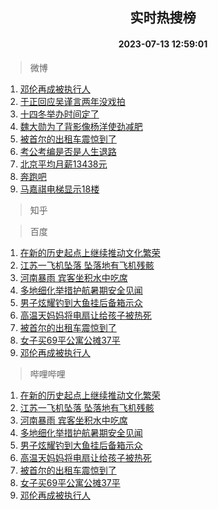 <div align="center"><h2>实时热搜榜</h2><h4>2023-07-13 12:59:01</h4></div>

> 微博  

1. [邓伦再成被执行人](https://s.weibo.com/weibo?q=%23%E9%82%93%E4%BC%A6%E5%86%8D%E6%88%90%E8%A2%AB%E6%89%A7%E8%A1%8C%E4%BA%BA%23&t=31&band_rank=1&Refer=top)<br />
2. [于正回应吴谨言两年没戏拍](https://s.weibo.com/weibo?q=%23%E4%BA%8E%E6%AD%A3%E5%9B%9E%E5%BA%94%E5%90%B4%E8%B0%A8%E8%A8%80%E4%B8%A4%E5%B9%B4%E6%B2%A1%E6%88%8F%E6%8B%8D%23&t=31&band_rank=2&Refer=top)<br />
3. [十四冬举办时间定了](https://s.weibo.com/weibo?q=%23%E5%8D%81%E5%9B%9B%E5%86%AC%E4%B8%BE%E5%8A%9E%E6%97%B6%E9%97%B4%E5%AE%9A%E4%BA%86%23&t=31&band_rank=3&Refer=top)<br />
4. [魏大勋为了背影像杨洋使劲减肥](https://s.weibo.com/weibo?q=%23%E9%AD%8F%E5%A4%A7%E5%8B%8B%E4%B8%BA%E4%BA%86%E8%83%8C%E5%BD%B1%E5%83%8F%E6%9D%A8%E6%B4%8B%E4%BD%BF%E5%8A%B2%E5%87%8F%E8%82%A5%23&t=31&band_rank=4&Refer=top)<br />
5. [被首尔的出租车震惊到了](https://s.weibo.com/weibo?q=%E8%A2%AB%E9%A6%96%E5%B0%94%E7%9A%84%E5%87%BA%E7%A7%9F%E8%BD%A6%E9%9C%87%E6%83%8A%E5%88%B0%E4%BA%86&t=31&band_rank=5&Refer=top)<br />
6. [考公考编是否是人生退路](https://s.weibo.com/weibo?q=%23%E8%80%83%E5%85%AC%E8%80%83%E7%BC%96%E6%98%AF%E5%90%A6%E6%98%AF%E4%BA%BA%E7%94%9F%E9%80%80%E8%B7%AF%23&t=31&band_rank=6&Refer=top)<br />
7. [北京平均月薪13438元](https://s.weibo.com/weibo?q=%23%E5%8C%97%E4%BA%AC%E5%B9%B3%E5%9D%87%E6%9C%88%E8%96%AA13438%E5%85%83%23&t=31&band_rank=7&Refer=top)<br />
8. [奔跑吧](https://s.weibo.com/weibo?q=%E5%A5%94%E8%B7%91%E5%90%A7&t=31&band_rank=8&Refer=top)<br />
9. [马嘉祺电梯显示18楼](https://s.weibo.com/weibo?q=%23%E9%A9%AC%E5%98%89%E7%A5%BA%E7%94%B5%E6%A2%AF%E6%98%BE%E7%A4%BA18%E6%A5%BC%23&t=31&band_rank=9&Refer=top)<br />

> 知乎  


> 百度  

1. [在新的历史起点上继续推动文化繁荣](https://www.baidu.com/s?wd=%E5%9C%A8%E6%96%B0%E7%9A%84%E5%8E%86%E5%8F%B2%E8%B5%B7%E7%82%B9%E4%B8%8A%E7%BB%A7%E7%BB%AD%E6%8E%A8%E5%8A%A8%E6%96%87%E5%8C%96%E7%B9%81%E8%8D%A3&sa=fyb_news&rsv_dl=fyb_news)<br />
2. [江苏一飞机坠落 坠落地有飞机残骸](https://www.baidu.com/s?wd=%E6%B1%9F%E8%8B%8F%E4%B8%80%E9%A3%9E%E6%9C%BA%E5%9D%A0%E8%90%BD+%E5%9D%A0%E8%90%BD%E5%9C%B0%E6%9C%89%E9%A3%9E%E6%9C%BA%E6%AE%8B%E9%AA%B8&sa=fyb_news&rsv_dl=fyb_news)<br />
3. [河南暴雨 宾客坐积水中吃席](https://www.baidu.com/s?wd=%E6%B2%B3%E5%8D%97%E6%9A%B4%E9%9B%A8+%E5%AE%BE%E5%AE%A2%E5%9D%90%E7%A7%AF%E6%B0%B4%E4%B8%AD%E5%90%83%E5%B8%AD&sa=fyb_news&rsv_dl=fyb_news)<br />
4. [多地细化举措护航暑期安全见闻](https://www.baidu.com/s?wd=%E5%A4%9A%E5%9C%B0%E7%BB%86%E5%8C%96%E4%B8%BE%E6%8E%AA%E6%8A%A4%E8%88%AA%E6%9A%91%E6%9C%9F%E5%AE%89%E5%85%A8%E8%A7%81%E9%97%BB&sa=fyb_news&rsv_dl=fyb_news)<br />
5. [男子炫耀钓到大鱼挂后备箱示众](https://www.baidu.com/s?wd=%E7%94%B7%E5%AD%90%E7%82%AB%E8%80%80%E9%92%93%E5%88%B0%E5%A4%A7%E9%B1%BC%E6%8C%82%E5%90%8E%E5%A4%87%E7%AE%B1%E7%A4%BA%E4%BC%97&sa=fyb_news&rsv_dl=fyb_news)<br />
6. [高温天妈妈将电扇让给孩子被热死](https://www.baidu.com/s?wd=%E9%AB%98%E6%B8%A9%E5%A4%A9%E5%A6%88%E5%A6%88%E5%B0%86%E7%94%B5%E6%89%87%E8%AE%A9%E7%BB%99%E5%AD%A9%E5%AD%90%E8%A2%AB%E7%83%AD%E6%AD%BB&sa=fyb_news&rsv_dl=fyb_news)<br />
7. [被首尔的出租车震惊到了](https://www.baidu.com/s?wd=%E8%A2%AB%E9%A6%96%E5%B0%94%E7%9A%84%E5%87%BA%E7%A7%9F%E8%BD%A6%E9%9C%87%E6%83%8A%E5%88%B0%E4%BA%86&sa=fyb_news&rsv_dl=fyb_news)<br />
8. [女子买69平公寓公摊37平](https://www.baidu.com/s?wd=%E5%A5%B3%E5%AD%90%E4%B9%B069%E5%B9%B3%E5%85%AC%E5%AF%93%E5%85%AC%E6%91%8A37%E5%B9%B3&sa=fyb_news&rsv_dl=fyb_news)<br />
9. [邓伦再成被执行人](https://www.baidu.com/s?wd=%E9%82%93%E4%BC%A6%E5%86%8D%E6%88%90%E8%A2%AB%E6%89%A7%E8%A1%8C%E4%BA%BA&sa=fyb_news&rsv_dl=fyb_news)<br />

> 哔哩哔哩  

1. [在新的历史起点上继续推动文化繁荣](https://www.baidu.com/s?wd=%E5%9C%A8%E6%96%B0%E7%9A%84%E5%8E%86%E5%8F%B2%E8%B5%B7%E7%82%B9%E4%B8%8A%E7%BB%A7%E7%BB%AD%E6%8E%A8%E5%8A%A8%E6%96%87%E5%8C%96%E7%B9%81%E8%8D%A3&sa=fyb_news&rsv_dl=fyb_news)<br />
2. [江苏一飞机坠落 坠落地有飞机残骸](https://www.baidu.com/s?wd=%E6%B1%9F%E8%8B%8F%E4%B8%80%E9%A3%9E%E6%9C%BA%E5%9D%A0%E8%90%BD+%E5%9D%A0%E8%90%BD%E5%9C%B0%E6%9C%89%E9%A3%9E%E6%9C%BA%E6%AE%8B%E9%AA%B8&sa=fyb_news&rsv_dl=fyb_news)<br />
3. [河南暴雨 宾客坐积水中吃席](https://www.baidu.com/s?wd=%E6%B2%B3%E5%8D%97%E6%9A%B4%E9%9B%A8+%E5%AE%BE%E5%AE%A2%E5%9D%90%E7%A7%AF%E6%B0%B4%E4%B8%AD%E5%90%83%E5%B8%AD&sa=fyb_news&rsv_dl=fyb_news)<br />
4. [多地细化举措护航暑期安全见闻](https://www.baidu.com/s?wd=%E5%A4%9A%E5%9C%B0%E7%BB%86%E5%8C%96%E4%B8%BE%E6%8E%AA%E6%8A%A4%E8%88%AA%E6%9A%91%E6%9C%9F%E5%AE%89%E5%85%A8%E8%A7%81%E9%97%BB&sa=fyb_news&rsv_dl=fyb_news)<br />
5. [男子炫耀钓到大鱼挂后备箱示众](https://www.baidu.com/s?wd=%E7%94%B7%E5%AD%90%E7%82%AB%E8%80%80%E9%92%93%E5%88%B0%E5%A4%A7%E9%B1%BC%E6%8C%82%E5%90%8E%E5%A4%87%E7%AE%B1%E7%A4%BA%E4%BC%97&sa=fyb_news&rsv_dl=fyb_news)<br />
6. [高温天妈妈将电扇让给孩子被热死](https://www.baidu.com/s?wd=%E9%AB%98%E6%B8%A9%E5%A4%A9%E5%A6%88%E5%A6%88%E5%B0%86%E7%94%B5%E6%89%87%E8%AE%A9%E7%BB%99%E5%AD%A9%E5%AD%90%E8%A2%AB%E7%83%AD%E6%AD%BB&sa=fyb_news&rsv_dl=fyb_news)<br />
7. [被首尔的出租车震惊到了](https://www.baidu.com/s?wd=%E8%A2%AB%E9%A6%96%E5%B0%94%E7%9A%84%E5%87%BA%E7%A7%9F%E8%BD%A6%E9%9C%87%E6%83%8A%E5%88%B0%E4%BA%86&sa=fyb_news&rsv_dl=fyb_news)<br />
8. [女子买69平公寓公摊37平](https://www.baidu.com/s?wd=%E5%A5%B3%E5%AD%90%E4%B9%B069%E5%B9%B3%E5%85%AC%E5%AF%93%E5%85%AC%E6%91%8A37%E5%B9%B3&sa=fyb_news&rsv_dl=fyb_news)<br />
9. [邓伦再成被执行人](https://www.baidu.com/s?wd=%E9%82%93%E4%BC%A6%E5%86%8D%E6%88%90%E8%A2%AB%E6%89%A7%E8%A1%8C%E4%BA%BA&sa=fyb_news&rsv_dl=fyb_news)<br />
